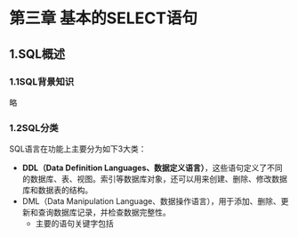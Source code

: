 # 第三章 基本的SELECT语句

## 1.SQL概述

### 1.1SQL背景知识

略

### 1.2SQL分类

SQL语言在功能上主要分为如下3大类：

- **DDL（Data Definition Languages、数据定义语言）**，这些语句定义了不同的数据库、表、视图。索引等数据库对象，还可以用来创建、删除、修改数据库和数据表的结构。
- DML（Data Manipulation Language、数据操作语言），用于添加、删除、更新和查询数据库记录，并检查数据完整性。
  - 主要的语句关键字包括